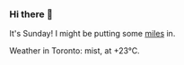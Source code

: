 ### Hi there :wave:

It's Sunday! I might be putting some [miles](https://www.strava.com/athletes/889963) in.

Weather in Toronto: mist, at +23°C.
